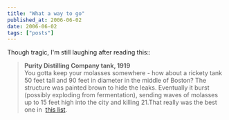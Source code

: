 ```yaml
---
title: "What a way to go"
published_at: 2006-06-02
date: 2006-06-02
tags: ["posts"]
---
```

Though tragic, I'm still laughing after reading this::  
> **Purity Distilling Company tank, 1919**  
> You gotta keep your molasses somewhere - how about a rickety tank 50 feet tall and 90 feet in diameter in the middle of Boston? The structure was painted brown to hide the leaks. Eventually it burst (possibly exploding from fermentation), sending waves of molasses up to 15 feet high into the city and killing 21.That really was the best one in&nbsp; [this list](http://www.wired.com/wired/archive/14.06/start.html?pg=9).